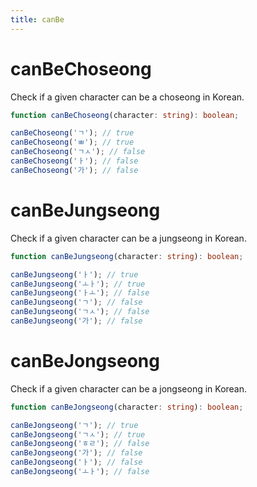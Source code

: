 ```yaml
---
title: canBe
---
```


# canBeChoseong

Check if a given character can be a choseong in Korean.

```typescript
function canBeChoseong(character: string): boolean;
```

```typescript
canBeChoseong('ㄱ'); // true
canBeChoseong('ㅃ'); // true
canBeChoseong('ㄱㅅ'); // false
canBeChoseong('ㅏ'); // false
canBeChoseong('가'); // false
```

# canBeJungseong

Check if a given character can be a jungseong in Korean.

```typescript
function canBeJungseong(character: string): boolean;
```

```typescript
canBeJungseong('ㅏ'); // true
canBeJungseong('ㅗㅏ'); // true
canBeJungseong('ㅏㅗ'); // false
canBeJungseong('ㄱ'); // false
canBeJungseong('ㄱㅅ'); // false
canBeJungseong('가'); // false
```

# canBeJongseong

Check if a given character can be a jongseong in Korean.

```typescript
function canBeJongseong(character: string): boolean;
```

```typescript
canBeJongseong('ㄱ'); // true
canBeJongseong('ㄱㅅ'); // true
canBeJongseong('ㅎㄹ'); // false
canBeJongseong('가'); // false
canBeJongseong('ㅏ'); // false
canBeJongseong('ㅗㅏ'); // false
```
